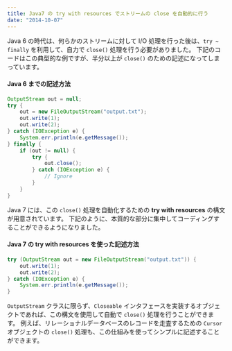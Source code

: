 ```yaml
---
title: Java7 の try with resources でストリームの close を自動的に行う
date: "2014-10-07"
---
```


Java 6 の時代は、何らかのストリームに対して I/O 処理を行った後は、`try ~ finally` を利用して、自力で `close()` 処理を行う必要がありました。
下記のコードはこの典型的な例ですが、半分以上が `close()` のための記述になってしまっています。

#### Java 6 までの記述方法

```java
OutputStream out = null;
try {
    out = new FileOutputStream("output.txt");
    out.write(1);
    out.write(2);
} catch (IOException e) {
    System.err.println(e.getMessage());
} finally {
    if (out != null) {
        try {
            out.close();
        } catch (IOException e) {
            // Ignore
        }
    }
}
```

Java 7 には、この `close()` 処理を自動化するための **try with resources** の構文が用意されています。
下記のように、本質的な部分に集中してコーディングすることができるようになりました。

#### Java 7 の try with resources を使った記述方法

```java
try (OutputStream out = new FileOutputStream("output.txt")) {
    out.write(1);
    out.write(2);
} catch (IOException e) {
    System.err.println(e.getMessage());
}
```

`OutputStream` クラスに限らず、`Closeable` インタフェースを実装するオブジェクトであれば、この構文を使用して自動で `close()` 処理を行うことができます。
例えば、リレーショナルデータベースのレコードを走査するための `Cursor` オブジェクトの `close()` 処理も、この仕組みを使ってシンプルに記述することができます。


